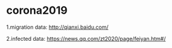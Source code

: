 # corona2019

1.migration data: http://qianxi.baidu.com/

2.infected data: https://news.qq.com/zt2020/page/feiyan.htm#/
